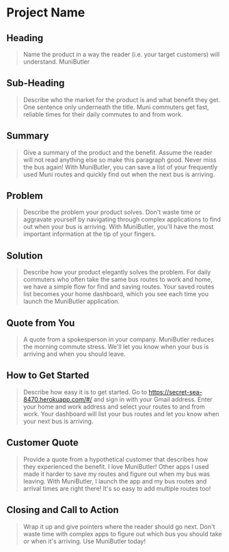# Project Name #

<!-- 
> This material was originally posted [here](http://www.quora.com/What-is-Amazons-approach-to-product-development-and-product-management). It is reproduced here for posterities sake.

There is an approach called "working backwards" that is widely used at Amazon. They work backwards from the customer, rather than starting with an idea for a product and trying to bolt customers onto it. While working backwards can be applied to any specific product decision, using this approach is especially important when developing new products or features.

For new initiatives a product manager typically starts by writing an internal press release announcing the finished product. The target audience for the press release is the new/updated product's customers, which can be retail customers or internal users of a tool or technology. Internal press releases are centered around the customer problem, how current solutions (internal or external) fail, and how the new product will blow away existing solutions.

If the benefits listed don't sound very interesting or exciting to customers, then perhaps they're not (and shouldn't be built). Instead, the product manager should keep iterating on the press release until they've come up with benefits that actually sound like benefits. Iterating on a press release is a lot less expensive than iterating on the product itself (and quicker!).

If the press release is more than a page and a half, it is probably too long. Keep it simple. 3-4 sentences for most paragraphs. Cut out the fat. Don't make it into a spec. You can accompany the press release with a FAQ that answers all of the other business or execution questions so the press release can stay focused on what the customer gets. My rule of thumb is that if the press release is hard to write, then the product is probably going to suck. Keep working at it until the outline for each paragraph flows. 

Oh, and I also like to write press-releases in what I call "Oprah-speak" for mainstream consumer products. Imagine you're sitting on Oprah's couch and have just explained the product to her, and then you listen as she explains it to her audience. That's "Oprah-speak", not "Geek-speak".

Once the project moves into development, the press release can be used as a touchstone; a guiding light. The product team can ask themselves, "Are we building what is in the press release?" If they find they're spending time building things that aren't in the press release (overbuilding), they need to ask themselves why. This keeps product development focused on achieving the customer benefits and not building extraneous stuff that takes longer to build, takes resources to maintain, and doesn't provide real customer benefit (at least not enough to warrant inclusion in the press release).
 -->
 
## Heading ##
  > Name the product in a way the reader (i.e. your target customers) will understand.
MuniButler

## Sub-Heading ##
  > Describe who the market for the product is and what benefit they get. One sentence only underneath the title.
Muni commuters get fast, reliable times for their daily commutes to and from work.

## Summary ##
  > Give a summary of the product and the benefit. Assume the reader will not read anything else so make this paragraph good.
Never miss the bus again! With MuniButler, you can save a list of your frequently used Muni routes and quickly find out when the next bus is arriving.  

## Problem ##
  > Describe the problem your product solves.
Don't waste time or aggravate yourself by navigating through complex applications to find out when your bus is arriving. With MuniButler, you'll have the most important information at the tip of your fingers.

## Solution ##
  > Describe how your product elegantly solves the problem.
For daily commuters who often take the same bus routes to work and home, we have a simple flow for find and saving routes. Your saved routes list becomes your home dashboard, which you see each time you launch the MuniButler application.

## Quote from You ##
  > A quote from a spokesperson in your company.
MuniButler reduces the morning commute stress. We'll let you know when your bus is arriving and when you should leave.

## How to Get Started ##
  > Describe how easy it is to get started.
Go to https://secret-sea-8470.herokuapp.com/#/ and sign in with your Gmail address. Enter your home and work address and select your routes to and from work. Your dashboard will list your bus routes and let you know when your next bus is arriving.

## Customer Quote ##
  > Provide a quote from a hypothetical customer that describes how they experienced the benefit.
I love MuniButler! Other apps I used made it harder to save my routes and figure out when my bus was leaving. With MuniButler, I launch the app and my bus routes and arrival times are right there! It's so easy to add multiple routes too!

## Closing and Call to Action ##
  > Wrap it up and give pointers where the reader should go next.
Don't waste time with complex apps to figure out which bus you should take or when it's arriving. Use MuniButler today!